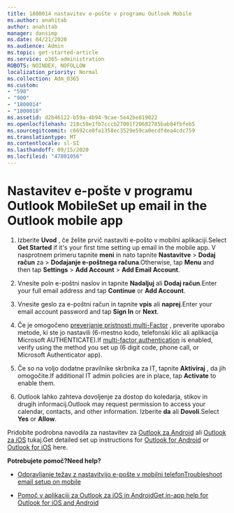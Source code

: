 ```yaml
---
title: 1800014 nastavitev e-pošte v programu Outlook Mobile
ms.author: anahitab
author: anahitab
manager: dansimp
ms.date: 04/21/2020
ms.audience: Admin
ms.topic: get-started-article
ms.service: o365-administration
ROBOTS: NOINDEX, NOFOLLOW
localization_priority: Normal
ms.collection: Adm_O365
ms.custom:
- "598"
- "900"
- "1800014"
- "1800018"
ms.assetid: d2b46122-b59a-4b94-9cae-5e42be819022
ms.openlocfilehash: 218c50e1fb7cccb27001f20682785bab84fbfeb5
ms.sourcegitcommit: c6692ce0fa1358ec3529e59ca0ecdfdea4cdc759
ms.translationtype: MT
ms.contentlocale: sl-SI
ms.lasthandoff: 09/15/2020
ms.locfileid: "47801056"
---
```

# <a name="set-up-email-in-the-outlook-mobile-app"></a><span data-ttu-id="4be30-102">Nastavitev e-pošte v programu Outlook Mobile</span><span class="sxs-lookup"><span data-stu-id="4be30-102">Set up email in the Outlook mobile app</span></span>

1. <span data-ttu-id="4be30-103">Izberite **Uvod** , če želite prvič nastaviti e-pošto v mobilni aplikaciji.</span><span class="sxs-lookup"><span data-stu-id="4be30-103">Select **Get Started** if it's your first time setting up email in the mobile app.</span></span> <span data-ttu-id="4be30-104">V nasprotnem primeru tapnite **meni** in nato tapnite **Nastavitve** \> **Dodaj račun** za \> **Dodajanje e-poštnega računa**.</span><span class="sxs-lookup"><span data-stu-id="4be30-104">Otherwise, tap **Menu** and then tap **Settings** \> **Add Account** \> **Add Email Account**.</span></span>

2. <span data-ttu-id="4be30-105">Vnesite poln e-poštni naslov in tapnite **Nadaljuj** ali **Dodaj račun**.</span><span class="sxs-lookup"><span data-stu-id="4be30-105">Enter your full email address and tap **Continue** or **Add Account**.</span></span>

3. <span data-ttu-id="4be30-106">Vnesite geslo za e-poštni račun in tapnite **vpis** ali **naprej**.</span><span class="sxs-lookup"><span data-stu-id="4be30-106">Enter your email account password and tap **Sign In** or **Next**.</span></span>

4. <span data-ttu-id="4be30-107">Če je omogočeno [preverjanje pristnosti multi-Factor](https://docs.microsoft.com/microsoft-365/admin/security-and-compliance/set-up-multi-factor-authentication) , preverite uporabo metode, ki ste jo nastavili (6-mestno kodo, telefonski klic ali aplikacija Microsoft AUTHENTICATE).</span><span class="sxs-lookup"><span data-stu-id="4be30-107">If [multi-factor authentication](https://docs.microsoft.com/microsoft-365/admin/security-and-compliance/set-up-multi-factor-authentication) is enabled, verify using the method you set up (6 digit code, phone call, or Microsoft Authenticator app).</span></span>

5. <span data-ttu-id="4be30-108">Če so na voljo dodatne pravilnike skrbnika za IT, tapnite **Aktiviraj** , da jih omogočite.</span><span class="sxs-lookup"><span data-stu-id="4be30-108">If additional IT admin policies are in place, tap **Activate** to enable them.</span></span>

6. <span data-ttu-id="4be30-109">Outlook lahko zahteva dovoljenje za dostop do koledarja, stikov in drugih informacij.</span><span class="sxs-lookup"><span data-stu-id="4be30-109">Outlook may request permission to access your calendar, contacts, and other information.</span></span> <span data-ttu-id="4be30-110">Izberite **da** ali **Dovoli**.</span><span class="sxs-lookup"><span data-stu-id="4be30-110">Select **Yes** or **Allow**.</span></span>

<span data-ttu-id="4be30-111">Pridobite podrobna navodila za nastavitev za [Outlook za Android](https://support.office.com/article/886db551-8dfa-4fd5-b835-f8e532091872.aspx) ali [Outlook za iOS](https://support.office.com/article/b2de2161-cc1d-49ef-9ef9-81acd1c8e234.aspx) tukaj.</span><span class="sxs-lookup"><span data-stu-id="4be30-111">Get detailed set up instructions for [Outlook for Android](https://support.office.com/article/886db551-8dfa-4fd5-b835-f8e532091872.aspx) or [Outlook for iOS](https://support.office.com/article/b2de2161-cc1d-49ef-9ef9-81acd1c8e234.aspx) here.</span></span>
  
 <span data-ttu-id="4be30-112">**Potrebujete pomoč?**</span><span class="sxs-lookup"><span data-stu-id="4be30-112">**Need help?**</span></span>
  
- [<span data-ttu-id="4be30-113">Odpravljanje težav z nastavitvijo e-pošte v mobilni telefon</span><span class="sxs-lookup"><span data-stu-id="4be30-113">Troubleshoot email setup on mobile</span></span>](https://support.office.com/article/a264ef01-9c88-48fb-9285-7017e4f31f02.aspx)

- [<span data-ttu-id="4be30-114">Pomoč v aplikaciji za Outlook za iOS in Android</span><span class="sxs-lookup"><span data-stu-id="4be30-114">Get in-app help for Outlook for iOS and Android</span></span>](https://support.office.com/article/218a22d1-9fa5-4889-b689-de1c63493243.aspx#ID0EAABAAA=Contact_Support)
